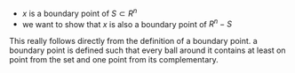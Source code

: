 - $x$ is a boundary point of $S \subset R^n$
- we want to show that $x$ is also a boundary point of $R^n - S$ 

This really follows directly from the definition of a boundary point. a boundary point is defined such that every ball around it contains at least on point from the set and one point from its complementary. 